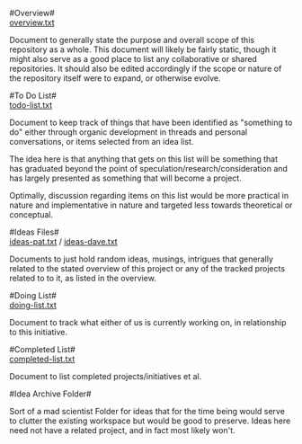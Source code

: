 #Overview#<br />
[overview.txt](overview.txt)

Document to generally state the purpose and overall scope of this repository as 
a whole.  This document will likely be fairly static, though it might also serve
as a good place to list any collaborative or shared repositories.  It should also 
be edited accordingly if the scope or nature of the repository itself were to
expand, or otherwise evolve.


#To Do List#<br />
[todo-list.txt](todo-list.txt)

Document to keep track of things that have been identified as "something to do" either 
through organic development in threads and personal conversations, or items selected
from an idea list.

The idea here is that anything that gets on this list will be something that has
graduated beyond the point of speculation/research/consideration and has largely
presented as something that will become a project.

Optimally, discussion regarding items on this list would be more practical in
nature and implementative in nature and targeted less towards theoretical or 
conceptual.


#Ideas Files#<br />
[ideas-pat.txt](ideas-pat.txt) / [ideas-dave.txt](ideas-dave.txt)

Documents to just hold random ideas, musings, intrigues that generally related 
to the stated overview of this project or any of the tracked projects related to
to it, as listed in the overview.


#Doing List#<br />
[doing-list.txt](doing-list.txt)

Document to track what either of us is currently working on, in relationship to 
this initiative.


#Completed List#<br />
[completed-list.txt](completed-list.txt)

Document to list completed projects/initiatives et al.


#Idea Archive Folder#<br />

Sort of a mad scientist Folder for ideas that for the time being would serve to
clutter the existing workspace but would be good to preserve.  Ideas here need not 
have a related project, and in fact most likely won't.
